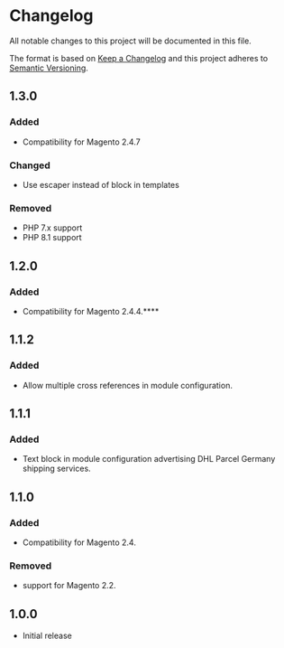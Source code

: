 # Changelog

All notable changes to this project will be documented in this file.

The format is based on [Keep a Changelog](http://keepachangelog.com/en/1.0.0/)
and this project adheres to [Semantic Versioning](http://semver.org/spec/v2.0.0.html).


## 1.3.0

### Added

- Compatibility for Magento 2.4.7

### Changed

- Use escaper instead of block in templates

### Removed

- PHP 7.x support
- PHP 8.1 support

## 1.2.0

### Added

- Compatibility for Magento 2.4.4.****

## 1.1.2

### Added

- Allow multiple cross references in module configuration.

## 1.1.1

### Added

- Text block in module configuration advertising DHL Parcel Germany shipping services.  

## 1.1.0

### Added

- Compatibility for Magento 2.4.

### Removed

- support for Magento 2.2.

## 1.0.0

- Initial release
